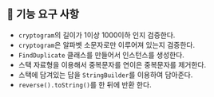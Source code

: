 ## 🚀 기능 요구 사항

- `cryptogram`의 길이가 1이상 1000이하 인지 검증한다.
- `cryptogram`은 알파벳 소문자로만 이루어져 있는지 검증한다.
- `FindDuplicate` 클래스를 만들어서 인스턴스를 생성한다.
- 스택 자료형을 이용해서 중복문자를 연이은 중복문자를 제거한다.
- 스택에 담겨있는 답을 `StringBuilder`를 이용하여 담아준다.
- `reverse().toString()`를 한 뒤에 반환 한다.